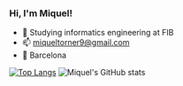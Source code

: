 ### Hi, I'm Miquel!

- 🔭 Studying informatics engineering at FIB
- 📫 miqueltorner9@gmail.com
- 📌 Barcelona

[![Top Langs](https://github-readme-stats.vercel.app/api/top-langs/?username=miquelt9&theme=vue&layout=compact)](https://github.com/miquelt9/github-readme-stats)
![Miquel's GitHub stats](https://github-readme-stats.vercel.app/api?username=miquelt9&theme=vue)


